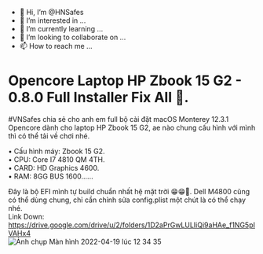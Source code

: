 - 👋 Hi, I’m @HNSafes
- 👀 I’m interested in ...
- 🌱 I’m currently learning ...
- 💞️ I’m looking to collaborate on ...
- 📫 How to reach me ...
# Opencore Laptop HP Zbook 15 G2 - 0.8.0 Full Installer Fix All 🥰.
 
#VNSafes chia sẻ cho anh em full bộ cài đặt macOS Monterey 12.3.1 Opencore dành cho laptop HP Zbook 15 G2, ae nào chung cấu hình với mình thì có thể tải về chơi nhé.

• Cấu hình máy: Zbook 15 G2.                             
• CPU: Core I7 4810 QM 4TH.                                      
• CARD: HD Graphics 4600.                                        
• RAM: 8GG BUS 1600......                      

Đây là bộ EFI mình tự build chuẩn nhất hệ mặt trời 😁😁🤪. 
Dell M4800 cũng có thể dùng chung, chỉ cần chỉnh sửa config.plist một chút là có thể chạy nhé.                                                  
Link Down: https://drive.google.com/drive/u/2/folders/1D2aPrGwLULIiQi9aHAe_f1NG5pIVAHx4                        
![Ảnh chụp Màn hình 2022-04-19 lúc 12 34 35](https://user-images.githubusercontent.com/103987160/163943326-f0feba96-c7ee-4e5e-8a48-26573a480818.png)
<!---
# Opencore HP Zbook 15 G2 - 0.8.0

**#VNSafes** Chia sẻ cho anh em bộ cài đặt macOS Monterey Opencore dành cho HP Zbook 15 G2 và Dell M4800, ae nào chung cấu hình với mình thì có thể tải về chơi nhé.                                      
Cấu hình máy: Zbook 15. G2 & Dell Precision M4800.        
CPU: Core I7 4810 QM                                                                       
Đây là bộ EFI mình tự build chuẩn nhất hệ mặt trời 😁, Dell M4800 chỉ cần chỉnh sửa config.plist một chút là có thể chạy nhé.                               
Link Down Full Installer: 
(https://drive.google.com/drive/u/2/folders/1D2aPrGwLULIiQi9aHAe_f1NG5pIVAHx4)
![Ảnh chụp Màn hình 2022-04-19 lúc 12 34 35](https://user-images.githubusercontent.com/103987160/163943326-f0feba96-c7ee-4e5e-8a48-26573a480818.png)
--->
